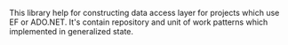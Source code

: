 This library help for constructing data access layer for projects which use EF or ADO.NET. It's contain repository and unit of work patterns which implemented in generalized state.
